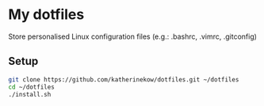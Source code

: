# My dotfiles
Store personalised Linux configuration files (e.g.: .bashrc, .vimrc, .gitconfig)

## Setup
```bash
git clone https://github.com/katherinekow/dotfiles.git ~/dotfiles
cd ~/dotfiles
./install.sh
